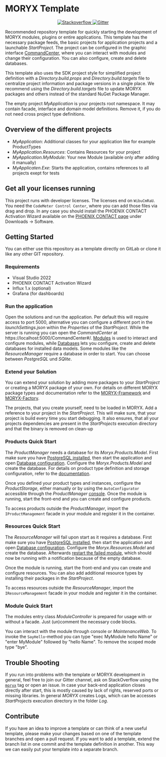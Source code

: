 # MORYX Template

<p align="center">
    <a href="https://stackoverflow.com/questions/tagged/moryx">
        <img src="https://img.shields.io/badge/stackoverflow-ask-orange.svg" alt="Stackoverflow">
    </a>
    <a href="https://gitter.im/PHOENIXCONTACT/MORYX?utm_source=badge&utm_medium=badge&utm_campaign=pr-badge">
        <img src="https://badges.gitter.im/PHOENIXCONTACT/MORYX.svg" alt="Gitter">
    </a>
</p>

Recommended repository template for quickly starting the development of MORYX modules, plugins or entire applications. This template has the necessary package feeds, the basic projects for application projects and a launchable *StartProject*. The project can be configured in the graphic interface  [CommandCenter](https://github.com/PHOENIXCONTACT/MORYX-Framework/blob/dev/docs/manual/commandcenter.md), where you can interact with modules and change their configuration. You can also configure, create and delete databases.

This template also uses the SDK project style for simplified project definition with a *Directory.build.props* and *Directory.build.targets* file to centralize project information and package versions in a single place. We recommend using the *Directory.build.targets*  file to update MORYX packages and others instead of the standard NuGet Package Manager.

The empty project *MyApplication* is your projects root namespace. It may contain facade, interface and domain model definitions. Remove it, if you do not need cross project type definitions.

## Overview of the different projects

- *MyApplication*: Additional classes for your application like for example ProductTypes
- *MyApplication.Resources*: Contains Resources for your project
- *MyApplication.MyModule*: Your new Module (available only after adding it manually)
- *MyApplicaten.Exe*: Starts the application, contains references to all projects exept for tests

## Get all your licenses running
This project runs with developer licenses. The licenses end on `WibuCmRaU`. You need the `CodeMeter Control Center`, where you can add those files via drag and drop.
In any case you should install the PHOENIX CONTACT Activation Wizard available on the [PHOENIX CONTACT page](https://www.phoenixcontact.com/de-de/produkte/programmier-software-plcnext-engineer-1046008) under Downloads -> Software.

## Getting Started

You can either use this repository as a template directly on GitLab or clone it like any other GIT repository. 

### Requirements
- Visual Studio 2022
- PHOENIX CONTACT Activation Wizard
- Influx 1.x (optional)
- Grafana (for dashboards)

### Run the application
Open the solutions and run the application. Per default this will require access to port 5000, alternative you can configure a different port in the *launchSettings.json* within the *Properties* of the *StartProject*. While the server is running you can open the *CommandCenter* at https://localhost:5000/CommandCenter#/. [Modules](https://localhost:5000/CommandCenter#/modules) is used to interact and configure modules, while [Databases](https://localhost:5000/CommandCenter#/databases) lets you configure, create and delete databases for installed data models. Some modules like the *ResourceManager* require a database in order to start. You can choose between *PostgreSQL* und *SQlite*. 

### Extend your Solution
You can extend your solution by adding more packages to your *StartProject* or creating a MORYX package of your own. For details on different MORYX package types and documentation refer to the [MORYX-Framework](https://github.com/PHOENIXCONTACT/MORYX-Framework) and [MORYX-Factory](https://github.com/PHOENIXCONTACT/MORYX-Factory).

The projects, that you create yourself, need to be loaded in MORYX. Add a reference to your project in the *StartProject*. This will make sure, that your project is build every time you start debugging. It also ensures, that all your projects dependencies are present in the *StartProjects* execution directory and that the binary is removed on clean-up

### Products Quick Start

The *ProductManager* needs a database for its *Moryx.Products.Model*. First make sure you have [PostgreSQL installed](https://www.postgresql.org/download/), then start the application and open [Database configuration](http://localhost/maintenanceweb/#/databases). Configure the *Moryx.Products.Model* and create the database. For details on product type definition and storage configuration, refer to the [documentation](https://github.com/PHOENIXCONTACT/MORYX-AbstractionLayer/blob/dev/docs/articles/Products/ProductDefinition.md).

Once you defined your product types and instances, configure the *ProductStorage*, either manually or by using the `AutoConfigurator` accessible through the *ProductManager* [console](http://localhost/maintenanceweb/#/modules/ProductManager/console). Once the module is running, start the front-end and you can create and configure products.

To access products outside the *ProductManager*, import the `IProductManagement` facade in your module and register it in the container.

### Resources Quick Start

The *ResourceManager* will fail upon start as it requires a database. First make sure you have [PostgreSQL installed](https://www.postgresql.org/download/), then start the application and open [Database configuration](http://localhost/maintenanceweb/#/databases). Configure the *Moryx.Resources.Model* and create the database. Afterwards [restart the failed module](http://localhost/maintenanceweb/#/modules/ResourceManager), which should now be running with a notification because of the empty database.

Once the module is running, start the front-end and you can create and configure resources. You can also add additional resource types by installing their packages in the *StartProject*.

To access resources outside the *ResourceManager*, import the `IResourceManagement` facade in your module and register it in the container.

### Module Quick Start

The modules entry class *ModuleController* is prepared for usage with or without a facade. Just (un)comment the necessary code blocks. 

You can interact with the module through console or *MaintenanceWeb*. To invoke the `SayHello`-method you can type "exec MyModule hello Name" or "enter MyModule" followed by "hello Name". To remove the scoped mode type "bye".

## Trouble Shooting

If you run into problems with the template or MORYX development in general, feel free to join our Gitter channel, ask on StackOverflow using the [`moryx`](https://stackoverflow.com/questions/tagged/moryx) tag or open an issue. In case your back-end application closes directly after start, this is mostly caused by lack of rights, reserved ports or missing libraries. In general *MORYX* creates Logs, which can be accesses *StartProjects* execution directory in the folder *Log*.

## Contribute

If you have an idea to improve a template or can think of a new useful template, please make your changes based on one of the template branches and open a pull request. If you want to add a template, extend the branch list in one commit and the template definition in another. This way we can easily put your template into a separate branch. 
